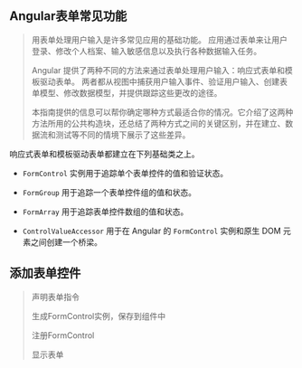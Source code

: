 ## Angular表单常见功能

> 用表单处理用户输入是许多常见应用的基础功能。 应用通过表单来让用户登录、修改个人档案、输入敏感信息以及执行各种数据输入任务。
>
> Angular 提供了两种不同的方法来通过表单处理用户输入：响应式表单和模板驱动表单。 两者都从视图中捕获用户输入事件、验证用户输入、创建表单模型、修改数据模型，并提供跟踪这些更改的途径。
>
> 本指南提供的信息可以帮你确定哪种方式最适合你的情况。它介绍了这两种方法所用的公共构造块，还总结了两种方式之间的关键区别，并在建立、数据流和测试等不同的情境下展示了这些差异。

响应式表单和模板驱动表单都建立在下列基础类之上。

- `FormControl` 实例用于追踪单个表单控件的值和验证状态。

- `FormGroup` 用于追踪一个表单控件组的值和状态。

- `FormArray` 用于追踪表单控件数组的值和状态。

- `ControlValueAccessor` 用于在 Angular 的 `FormControl` 实例和原生 DOM 元素之间创建一个桥梁。

## 添加表单控件

> 声明表单指令
>
> 生成FormControl实例，保存到组件中
>
> 注册FormControl
>
> 显示表单





